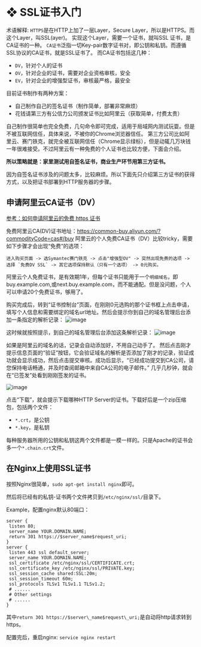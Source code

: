 # ❖ SSL证书入门

术语解释:
`HTTPS`是在HTTP上加了一层Layer，Secure Layer，所以是HTTPS。而这个Layer，叫SSL(ayer)。
实现这个Layer，需要一个证书，就叫SSL 证书，是CA证书的一种。
`CA证书`泛指一切Key-pair数字证书对，即公钥和私钥。而遵循SSL协议的CA证书，就是SSL证书了。
而CA证书包括这几种：
- `DV`，针对个人的证书
- `OV`，针对企业的证书，需要对企业资格审核，安全
- `EV`，针对企业的增强型证书，审核最严格，最安全

目前证书制作有两种方案：
- 自己制作自己的签名证书（制作简单，部署非常麻烦）
- 花钱请第三方有公信力公司颁发证书比如阿里云（获取简单，付费太贵）

自己制作很简单也完全免费，几句命令即可完成，适用于局域网内测试玩耍。但是不被互联网信任，具体来说，不被你的Chrome浏览器信任。
第三方公司比如阿里云、赛门铁克，就完全被互联网信任（Chrome显示绿标），但是动辄几万块钱一年很难接受。不过阿里云有一种免费的个人证书也比较方便，下面会介绍。

**所以策略就是：家里测试用自签名证书，商业生产环节用第三方证书。**

因为自签名证书涉及的问题太多，比较麻烦。所以下面先只介绍第三方证书的获得方式，以及把证书部署到HTTP服务器的步骤。


## 申请阿里云CA证书（DV）

[参考：如何申请阿里云的免费 https 证书](https://juejin.im/post/5a804ed36fb9a06349129bf4)

免费阿里云CA(DV)证书地址：https://common-buy.aliyun.com/?commodityCode=cas#/buy
阿里云的个人免费CA证书（DV）比较tricky，需要如下步骤才会出现“免费”的选项：
```
进入购买页面 -> 选Symantec赛门铁克 -> 点击"增强型OV" -> 突然出现免费的选项 -> 
选择 `免费DV SSL` -> 其它选项保持默认（只有一个选项） -> 0元购买。
```

阿里云个人免费证书，是有效期1年，但每个证书只能用于一个`明细域名`，即buy.example.com,或next.buy.example.com，而不能通配。但是没问题，个人可以申请20个免费证书，够用了。

购买完成后，转到“证书控制台”页面，在刚刚0元选购的那个证书框上点击申请，填写个人信息和需要绑定的域名url地址。然后会提示你到自己的域名管理后台添加一条指定的解析记录：
![image](https://user-images.githubusercontent.com/14041622/48242056-54eb8480-e414-11e8-88c6-a1ea711f88e5.png)

这时候就按照提示，到自己的域名管理后台添加这条解析记录：
![image](https://user-images.githubusercontent.com/14041622/48242094-8ebc8b00-e414-11e8-948a-ec05193c755a.png)

如果是阿里云的域名的话，记录会自动添加好，不用自己动手了。
然后点击刚才提示信息页面的“验证”按钮，它会验证域名的解析是否添加了刚才的记录，验证成功就会显示成功，然后点击提交审核。成功后显示，“已经成功提交到CA公司，请您保持电话畅通，并及时查阅邮箱中来自CA公司的电子邮件。”
几乎几秒钟，就会在“已签发”处看到刚刚签发的证书。

![image](https://user-images.githubusercontent.com/14041622/48242201-1aceb280-e415-11e8-999a-5a533a72fbb2.png)

点击“下载”，就会提示下载哪种HTTP Server的证书。下载好后是一个zip压缩包，包括两个文件：
- `*.crt`，是公钥
- `*.key`，是私钥

每种服务器所用的公钥和私钥这两个文件都是一模一样的。只是Apache的证书会多一个`*.chain.crt`文件。



## 在Nginx上使用SSL证书

按照Nginx很简单，`sudo apt-get install nginx`即可。

然后将已经有的私钥-证书两个文件拷贝到`/etc/nginx/ssl/`目录下。

Example，配置nginx默认80端口：
```
server {
 listen 80;
 server_name YOUR.DOMAIN.NAME;
 return 301 https://$server_name$request_uri;
}
server {
 listen 443 ssl default_server;
 server_name YOUR.DOMAIN.NAME;
 ssl_certificate /etc/nginx/ssl/CERTIFICATE.crt;
 ssl_certificate_key /etc/nginx/ssl/PRIVATE.key;
 ssl_session_cache shared:SSL:20m;
 ssl_session_timeout 60m;
 ssl_protocols TLSv1 TLSv1.1 TLSv1.2;
 # ......
 # Other settings
 # ......
}
```
其中`return 301 https://$server\_name$request\_uri;`是自动将http请求转到https。

配置完后，重启nginx: `service nginx restart`